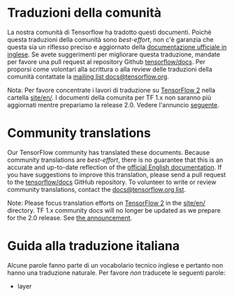 # Traduzioni della comunità

La nostra comunità di Tensorflow ha tradotto questi documenti. Poichè questa traduzioni della comunità sono *best-effort*, non c'è garanzia che questa sia un riflesso preciso e aggiornato della [documentazione ufficiale in inglese](https://www.tensorflow.org/?hl=en). 
Se avete suggerimenti per migliorare questa traduzione, mandate per favore una pull request al repository Github [tensorflow/docs](https://github.com/tensorflow/docs). 
Per proporsi come volontari alla scrittura o alla review delle traduzioni della comunità contattate la 
[mailing list docs@tensorflow.org](https://groups.google.com/a/tensorflow.org/forum/#!forum/docs).

Nota: Per favore concentrate i lavori di traduzione su 
[TensorFlow 2](https://www.tensorflow.org) nella cartella
[site/en/](https://github.com/tensorflow/docs/tree/master/site/en/). I documenti della comunita per TF 1.x non saranno più aggiornati mentre prepariamo la release 2.0. Vedere l'annuncio 
[seguente](https://groups.google.com/a/tensorflow.org/d/msg/docs/vO0gQnEXcSM/YK_ybv7tBQAJ).

# Community translations

Our TensorFlow community has translated these documents. Because community
translations are *best-effort*, there is no guarantee that this is an accurate
and up-to-date reflection of the
[official English documentation](https://www.tensorflow.org/?hl=en). 
If you have suggestions to improve this translation, please send a pull request 
to the [tensorflow/docs](https://github.com/tensorflow/docs) GitHub repository. 
To volunteer to write or review community translations, contact the
[docs@tensorflow.org list](https://groups.google.com/a/tensorflow.org/forum/#!forum/docs).

Note: Please focus translation efforts on
[TensorFlow 2](https://www.tensorflow.org) in the
[site/en/](https://github.com/tensorflow/docs/tree/master/site/en/)
directory. TF 1.x community docs will no longer be updated as we prepare for the
2.0 release. See
[the announcement](https://groups.google.com/a/tensorflow.org/d/msg/docs/vO0gQnEXcSM/YK_ybv7tBQAJ).

# Guida alla traduzione italiana

Alcune parole fanno parte di un vocabolario tecnico inglese e pertanto non hanno una traduzione naturale. Per favore *non* traducete le seguenti parole:

*   layer